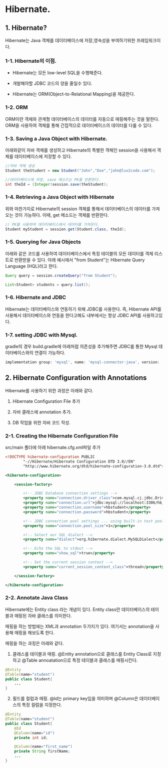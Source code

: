 # Hibernate.

## 1. Hibernate?

Hibernate는 Java 객체를 데이터베이스에 저장,영속성을 부여하기위한 프레임워크이다.

### 1-1. Hibernate의 이점.

- Hibernate는 모든 low-level SQL을 수행해준다.

- 개발해야할 JDBC 코드의 양을 줄일수 있다.

- Hibernate는 ORM(Object-to-Relational Mapping)을 제공한다.

### 1-2. ORM

ORM이란 객체와 관계형 데이터베이스의 데이터를 자동으로 매핑해주는 것을 말한다. ORM을 사용하여 객체를 통해 간접적으로 데이터베이스의 데이터를 다룰 수 있다.

### 1-3. Saving a Java Object with Hibernate.

아래와같이 자바 객체를 생성하고 Hibernate의 특별한 객체인 session을 사용해서 객체를 데이터베이스에 저장할 수 있다.

```java
//자바 객체 생성
Student theStudent = new Student("John","Doe","john@luv2code.com");

//데이터베이스에 저장, save 메소드는 PK를 반환한다.
int theId = (Integer)session.save(theStudent);
```

### 1-4. Retrieving a Java Object with Hibernate

위와 마찬가지로 Hibernate의 session 객체를 통해서 데이터베이스의 데이터를 가져오는 것이 가능하다. 이때, get 메소드는 객체를 반환한다.

```java
// PK를 사용하여 데이터베이스에서 데이터를 가져온다.
Student myStudent = session.get(Student.class, theId);
```

### 1-5. Querying for Java Objects

아래와 같은 코드를 사용하여 데이터베이스에서 특정 테이블의 모든 데이터를 객체 리스트로 반환받을 수 있다. 아래 예시에서 "from Student"는 Hibernate Query Language (HQL)라고 한다.

```java
Query query = session.createQuery("from Student");

List<Student> students = query.list();
```

### 1-6. Hibernate and JDBC

Hibernate는 데이터베이스와 연동하기 위해 JDBC를 사용한다. 즉, Hibernate API를 사용해서 데이터베이스와 연동을 한다고해도 내부에서는 항상 JDBC API를 사용하고있다.

### 1-7. setting JDBC with Mysql.

gradle의 경우 build.gradle에 아래처럼 의존성을 추가해주면 JDBC를 통한 Mysql 데이터베이스와의 연결이 가능하다.

```gradle
implementation group: 'mysql', name: 'mysql-connector-java', version: '8.0.25'
```

## 2. Hibernate Configuration with Annotations

Hibernate를 사용하기 위한 과정은 아래와 같다.

1. Hibernate Configuration File 추가

2. 자바 클래스에 annotation 추가.

3. DB 작업을 위한 자바 코드 작성.

### 2-1. Creating the Hibernate Configuration File

src/main 폴더에 아래 hibernate.cfg.xml파일 추가

```xml
<!DOCTYPE hibernate-configuration PUBLIC
        "-//Hibernate/Hibernate Configuration DTD 3.0//EN"
        "http://www.hibernate.org/dtd/hibernate-configuration-3.0.dtd">

<hibernate-configuration>

    <session-factory>

        <!-- JDBC Database connection settings -->
        <property name="connection.driver_class">com.mysql.cj.jdbc.Driver</property>
        <property name="connection.url">jdbc:mysql://localhost:3306/hb_student_tracker?useSSL=false&amp;serverTimezone=Asia/Seoul</property>
        <property name="connection.username">hbstudent</property>
        <property name="connection.password">hbstudent</property>

        <!-- JDBC connection pool settings ... using built-in test pool -->
        <property name="connection.pool_size">1</property>

        <!-- Select our SQL dialect -->
        <property name="dialect">org.hibernate.dialect.MySQLDialect</property>

        <!-- Echo the SQL to stdout -->
        <property name="show_sql">true</property>

		<!-- Set the current session context -->
		<property name="current_session_context_class">thread</property>

    </session-factory>

</hibernate-configuration>
```

### 2-2. Annotate Java Class

Hibernate에는 Entity class 라는 개념이 있다. Entity class란 데이터베이스의 테이블과 매핑된 자바 클래스를 의미한다.

매핑을 하는 방법에는 XML과 annotation 두가지가 있다. 여기서는 annotation을 사용해 매핑을 해보도록 한다.

매핑을 하는 과정은 아래와 같다.

1. 클래스를 테이블과 매핑. @Entity annotation으로 클래스를 Entity Class로 지정하고 @Table annoatation으로 특정 테이블과 클래스를 매핑시킨다.

```java
@Entity
@Table(name="student")
public class Student{
    ...
}
```

2. 필드를 컬럼과 매핑. @Id는 primary key임을 의미하며 @Column은 데이터베이스의 특정 컬럼을 지정한다.

```java
@Entity
@Table(name="student")
public class Student{
    @Id
    @Column(name="id")
    private int id;

    @Column(name="first_name")
    private String firstName;
    ...
}
```
